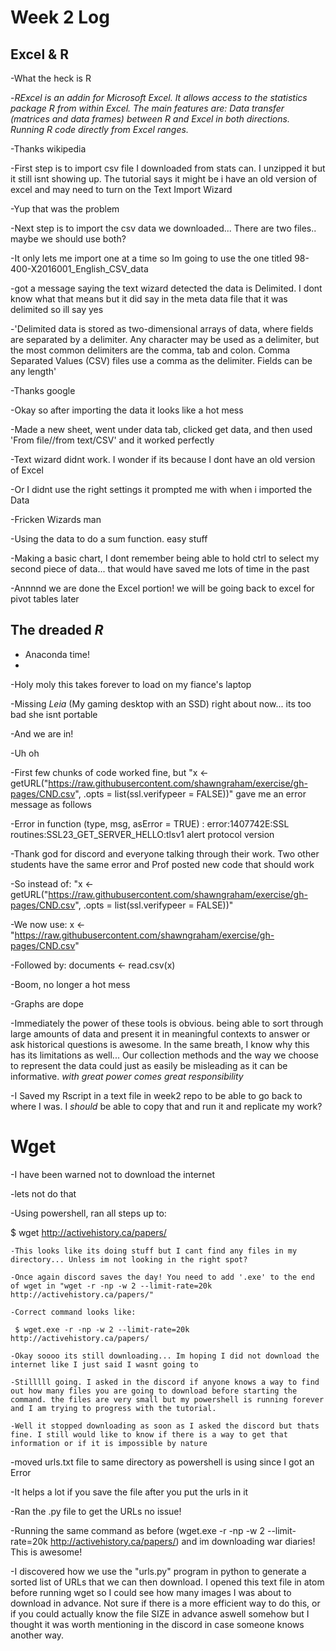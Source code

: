 # Week 2 Log

## Excel & R

-What the heck is R

  -*RExcel is an addin for Microsoft Excel. It allows access to the statistics package R from within Excel. The main features are: Data transfer (matrices and data frames) between R and Excel in both directions. Running R code directly from Excel ranges.*
  
-Thanks wikipedia

-First step is to import csv file I downloaded from stats can. I unzipped it but it still isnt showing up. The tutorial says it might be i have an old version of excel and may need to turn on the Text Import Wizard

-Yup that was the problem

-Next step is to import the csv data we downloaded... There are two files.. maybe we should use both?

  -It only lets me import one at a time so Im going to use the one titled 98-400-X2016001_English_CSV_data
  
-got a message saying the text wizard detected the data is Delimited. I dont know what that means but it did say in the meta data file that it was delimited so ill say yes

  -'Delimited data is stored as two-dimensional arrays of data, where fields are separated by a delimiter. Any character may be used as a delimiter, but the most common delimiters are the comma, tab and colon. Comma Separated Values (CSV) files use a comma as the delimiter. Fields can be any length'
  
  -Thanks google
  
-Okay so after importing the data it looks like a hot mess

-Made a new sheet, went under data tab, clicked get data, and then used 'From file//from text/CSV' and it worked perfectly

  -Text wizard didnt work. I wonder if its because I dont have an old version of Excel
  
  -Or I didnt use the right settings it prompted me with when i imported the Data
  
  -Fricken Wizards man
  
-Using the data to do a sum function. easy stuff

-Making a basic chart, I dont remember being able to hold ctrl to select my second piece of data... that would have saved me lots of time in the past

-Annnnd we are done the Excel portion! we will be going back to excel for pivot tables later


## The dreaded *R*

- Anaconda time!
- 
-Holy moly this takes forever to load on my fiance's laptop

  -Missing *Leia* (My gaming desktop with an SSD) right about now... its too bad she isnt portable
  
-And we are in!

-Uh oh

  -First few chunks of code worked fine, but "x <- getURL("https://raw.githubusercontent.com/shawngraham/exercise/gh-pages/CND.csv", .opts = list(ssl.verifypeer = FALSE))" gave me an error message as follows
  
  -Error in function (type, msg, asError = TRUE)  :
  error:1407742E:SSL routines:SSL23_GET_SERVER_HELLO:tlsv1 alert protocol version
  
  -Thank god for discord and everyone talking through their work. Two other students have the same error and Prof posted new code that should work
  
  -So instead of:
    "x <- getURL("https://raw.githubusercontent.com/shawngraham/exercise/gh-pages/CND.csv", .opts = list(ssl.verifypeer = FALSE))"
    
  -We now use:
    x <- "https://raw.githubusercontent.com/shawngraham/exercise/gh-pages/CND.csv"
    
  -Followed by:
    documents <- read.csv(x)
    
-Boom, no longer a hot mess

-Graphs are dope

  -Immediately the power of these tools is obvious. being able to sort through large amounts of data and present it in meaningful contexts to answer or ask historical questions is awesome. In the same breath, I know why this has its limitations as well... Our collection methods and the way we choose to represent the data could just as easily be 
 misleading as it can be informative. *with great power comes great responsibility*

-I Saved my Rscript in a text file in week2 repo to be able to go back to where I was. I *should* be able to copy that and run it and replicate my work?

# Wget

-I have been warned not to download the internet

-lets not do that

-Using powershell, ran all steps up to:

  $ wget http://activehistory.ca/papers/
  
    -This looks like its doing stuff but I cant find any files in my directory... Unless im not looking in the right spot?
    
    -Once again discord saves the day! You need to add '.exe' to the end of wget in "wget -r -np -w 2 --limit-rate=20k http://activehistory.ca/papers/"
    
    -Correct command looks like:
    
     $ wget.exe -r -np -w 2 --limit-rate=20k http://activehistory.ca/papers/
      
    -Okay soooo its still downloading... Im hoping I did not download the internet like I just said I wasnt going to
    
    -Stilllll going. I asked in the discord if anyone knows a way to find out how many files you are going to download before starting the command. the files are very small but my powershell is running forever and I am trying to progress with the tutorial.
    
    -Well it stopped downloading as soon as I asked the discord but thats fine. I still would like to know if there is a way to get that information or if it is impossible by nature
    
-moved urls.txt file to same directory as powershell is using since I got an Error

  -It helps a lot if you save the file after you put the urls in it
  
-Ran the .py file to get the URLs no issue!

-Running the same command as before (wget.exe -r -np -w 2 --limit-rate=20k http://activehistory.ca/papers/) and im downloading war diaries! This is awesome!

-I discovered how we use the "urls.py" program in python to generate a sorted list of URLs that we can then download. I opened this text file in atom before running wget so I could see how many images I was about to download in advance. Not sure if there is a more efficient way to do this, or if you could actually know the file SIZE in advance aswell somehow but I thought it was worth mentioning in the discord in case someone knows another way.
